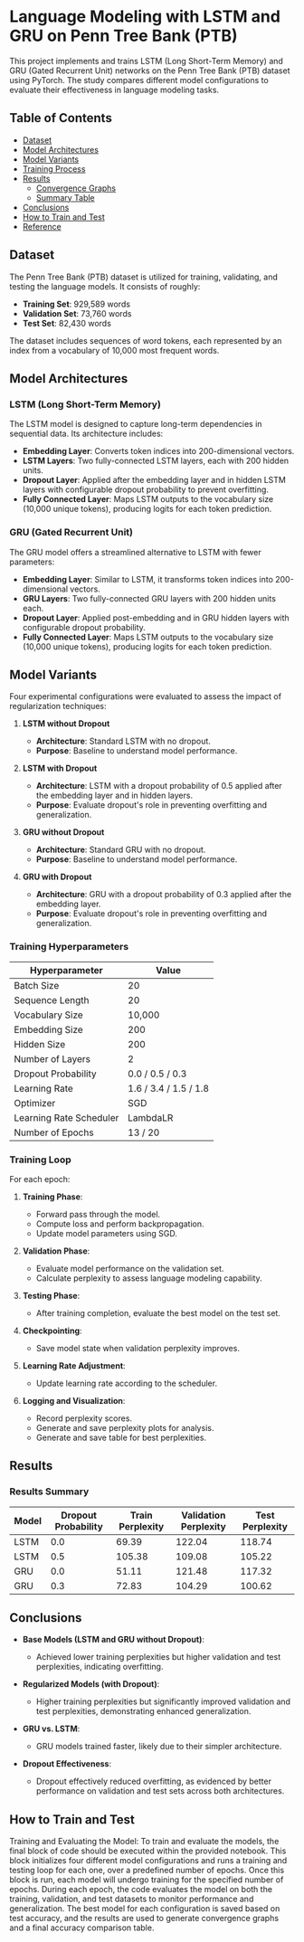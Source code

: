 # Language Modeling with LSTM and GRU on Penn Tree Bank (PTB)

This project implements and trains LSTM (Long Short-Term Memory) and GRU (Gated Recurrent Unit) networks on the Penn Tree Bank (PTB) dataset using PyTorch. The study compares different model configurations to evaluate their effectiveness in language modeling tasks.

## Table of Contents
- [Dataset](#dataset)
- [Model Architectures](#model-architectures)
- [Model Variants](#model-variants)
- [Training Process](#training-process)
- [Results](#results)
  - [Convergence Graphs](#convergence-graphs)
  - [Summary Table](#summary-table)
- [Conclusions](#conclusions)
- [How to Train and Test](#how-to-train-and-test)
- [Reference](#reference)

## Dataset

The Penn Tree Bank (PTB) dataset is utilized for training, validating, and testing the language models. It consists of roughly:
- **Training Set**: 929,589 words
- **Validation Set**: 73,760 words
- **Test Set**: 82,430 words

The dataset includes sequences of word tokens, each represented by an index from a vocabulary of 10,000 most frequent words.

## Model Architectures

### LSTM (Long Short-Term Memory)

The LSTM model is designed to capture long-term dependencies in sequential data. Its architecture includes:
- **Embedding Layer**: Converts token indices into 200-dimensional vectors.
- **LSTM Layers**: Two fully-connected LSTM layers, each with 200 hidden units.
- **Dropout Layer**: Applied after the embedding layer and in hidden LSTM layers with configurable dropout probability to prevent overfitting.
- **Fully Connected Layer**: Maps LSTM outputs to the vocabulary size (10,000 unique tokens), producing logits for each token prediction.

### GRU (Gated Recurrent Unit)

The GRU model offers a streamlined alternative to LSTM with fewer parameters:
- **Embedding Layer**: Similar to LSTM, it transforms token indices into 200-dimensional vectors.
- **GRU Layers**: Two fully-connected GRU layers with 200 hidden units each.
- **Dropout Layer**: Applied post-embedding and in GRU hidden layers with configurable dropout probability.
- **Fully Connected Layer**: Maps LSTM outputs to the vocabulary size (10,000 unique tokens), producing logits for each token prediction.

## Model Variants

Four experimental configurations were evaluated to assess the impact of regularization techniques:

1. **LSTM without Dropout**
   - **Architecture**: Standard LSTM with no dropout.
   - **Purpose**: Baseline to understand model performance.

2. **LSTM with Dropout**
   - **Architecture**: LSTM with a dropout probability of 0.5 applied after the embedding layer and in hidden layers.
   - **Purpose**: Evaluate dropout's role in preventing overfitting and generalization.

3. **GRU without Dropout**
   - **Architecture**: Standard GRU with no dropout.
   - **Purpose**: Baseline to understand model performance.

4. **GRU with Dropout**
   - **Architecture**: GRU with a dropout probability of 0.3 applied after the embedding layer.
   - **Purpose**: Evaluate dropout's role in preventing overfitting and generalization.

### Training Hyperparameters

| **Hyperparameter**             | **Value**               |
|--------------------------------|-------------------------|
| Batch Size                     | 20                      |
| Sequence Length                | 20                      |
| Vocabulary Size                | 10,000                  |
| Embedding Size                 | 200                     |
| Hidden Size                    | 200                     |
| Number of Layers               | 2                       |
| Dropout Probability            | 0.0 / 0.5 / 0.3         |
| Learning Rate                  | 1.6 / 3.4 / 1.5 / 1.8   |
| Optimizer                      | SGD                     |
| Learning Rate Scheduler        | LambdaLR                |
| Number of Epochs               | 13 / 20                 |

### Training Loop

For each epoch:
1. **Training Phase**:
   - Forward pass through the model.
   - Compute loss and perform backpropagation.
   - Update model parameters using SGD.
   
2. **Validation Phase**:
   - Evaluate model performance on the validation set.
   - Calculate perplexity to assess language modeling capability.
   
3. **Testing Phase**:
   - After training completion, evaluate the best model on the test set.
   
4. **Checkpointing**:
   - Save model state when validation perplexity improves.
   
5. **Learning Rate Adjustment**:
   - Update learning rate according to the scheduler.

6. **Logging and Visualization**:
   - Record perplexity scores.
   - Generate and save perplexity plots for analysis.
   - Generate and save table for best perplexities. 

## Results

### Results Summary

| Model | Dropout Probability | Train Perplexity | Validation Perplexity | Test Perplexity |
|-------|---------------------|------------------|-----------------------|-----------------|
| LSTM  | 0.0                 | 69.39            | 122.04                | 118.74          |
| LSTM  | 0.5                 | 105.38           | 109.08                | 105.22          |
| GRU   | 0.0                 | 51.11            | 121.48                | 117.32          |
| GRU   | 0.3                 | 72.83            | 104.29                | 100.62          |


## Conclusions

- **Base Models (LSTM and GRU without Dropout)**:
  - Achieved lower training perplexities but higher validation and test perplexities, indicating overfitting.
  
- **Regularized Models (with Dropout)**:
  - Higher training perplexities but significantly improved validation and test perplexities, demonstrating enhanced generalization.
  
- **GRU vs. LSTM**:
  - GRU models trained faster, likely due to their simpler architecture.
  
- **Dropout Effectiveness**:
  - Dropout effectively reduced overfitting, as evidenced by better performance on validation and test sets across both architectures.

## How to Train and Test


Training and Evaluating the Model: To train and evaluate the models, the final block of code should be executed within the provided notebook. This block initializes four different model configurations and runs a training and testing loop for each one, over a predefined number of epochs.
Once this block is run, each model will undergo training for the specified number of epochs. During each epoch, the code evaluates the model on both the training, validation, and test datasets to monitor performance and generalization. The best model for each configuration is saved based on test accuracy, and the results are used to generate convergence graphs and a final accuracy comparison table.

